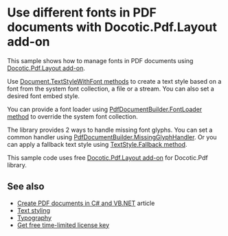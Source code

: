 # Use different fonts in PDF documents with Docotic.Pdf.Layout add-on
This sample shows how to manage fonts in PDF documents using [Docotic.Pdf.Layout add-on](https://www.nuget.org/packages/BitMiracle.Docotic.Pdf.Layout/).

Use [Document.TextStyleWithFont methods](https://bitmiracle.com/pdf-library/api/layout/document-textstylewithfont)
to create a text style based on a font from the system font collection, a file or a stream. You can also set a desired font embed style.

You can provide a font loader using [PdfDocumentBuilder.FontLoader method](https://bitmiracle.com/pdf-library/api/layout/pdfdocumentbuilder-fontloader)
to override the system font collection.

The library provides 2 ways to handle missing font glyphs. You can set a common handler using
[PdfDocumentBuilder.MissingGlyphHandler](https://bitmiracle.com/pdf-library/api/layout/pdfdocumentbuilder-missingglyphhandler).
Or you can apply a fallback text style using [TextStyle.Fallback method](https://bitmiracle.com/pdf-library/api/layout/textstyle-fallback).

This sample code uses free [Docotic.Pdf.Layout add-on](https://www.nuget.org/packages/BitMiracle.Docotic.Pdf.Layout/) for Docotic.Pdf library.

## See also
* [Create PDF documents in C# and VB.NET](https://bitmiracle.com/pdf-library/create-pdf) article
* [Text styling](/Samples/Layout/TextStyling)
* [Typography](/Samples/Layout/Typography)
* [Get free time-limited license key](https://bitmiracle.com/pdf-library/download)